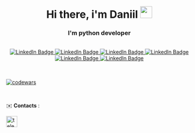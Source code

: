 <h1 align="center">Hi there, i'm Daniil
<img src="https://github.com/blackcater/blackcater/raw/main/images/Hi.gif" height="32"/></h1>
<h3 align="center">I'm python developer</h3>

<div><br></div>

<div id="badges" align="center">
  <a href="https://www.python.org/">
    <img src="https://img.shields.io/badge/Python-174394?style=for-the-badge&logo=python&logoColor=white" alt="LinkedIn Badge"/>
  </a>
  <a href="https://www.djangoproject.com/">
    <img src="https://img.shields.io/badge/Django-darkgreen?style=for-the-badge&logo=django&logoColor=white" alt="LinkedIn Badge"/>
  </a>
  <a href="https://flask.palletsprojects.com/en/2.2.x/">
    <img src="https://img.shields.io/badge/Flask-868686?style=for-the-badge&logo=flask&logoColor=black" alt="LinkedIn Badge"/>
  </a>
  <a href="https://www.postgresql.org/">
    <img src="https://img.shields.io/badge/Postgres-737fff?style=for-the-badge&logo=postgresql&logoColor=white" alt="LinkedIn Badge"/>
  </a>
  <a href="https://developer.mozilla.org/en-US/docs/Web/HTML">
    <img src="https://img.shields.io/badge/HTML-ff5427?style=for-the-badge&logo=html5&logoColor=white" alt="LinkedIn Badge"/>
  </a>
  <a href="https://www.docker.com/">
    <img src="https://img.shields.io/badge/Docker-4870ff?style=for-the-badge&logo=docker&logoColor=white" alt="LinkedIn Badge"/>
  </a>
</div>

<div><br></div>
<div><br></div>

[![codewars](https://www.codewars.com/users/DaniilKarlov/badges/large)](https://www.codewars.com/users/DaniilKarlov)

<div><br></div>

✉️ __Contacts__ :<div><a href="https://t.me/KarlovDaniil"><img src="https://cdn-icons-png.flaticon.com/512/2111/2111646.png" width="30" height="30" alt="telegram"/></a></div>

  

<!--
**karlovdaniil/karlovdaniil** is a ✨ _special_ ✨ repository because its `README.md` (this file) appears on your GitHub profile.

Here are some ideas to get you started:

- 🔭 I’m currently working on ...
- 🌱 I’m currently learning ...
- 👯 I’m looking to collaborate on ...
- 🤔 I’m looking for help with ...
- 💬 Ask me about ...
- 📫 How to reach me: ...
- 😄 Pronouns: ...
- ⚡ Fun fact: ...
-->
